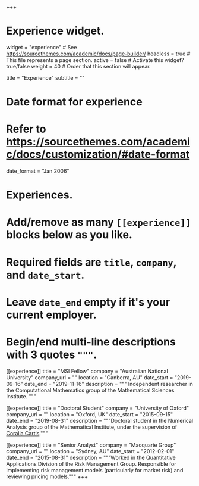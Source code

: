 +++
# Experience widget.
widget = "experience"  # See https://sourcethemes.com/academic/docs/page-builder/
headless = true  # This file represents a page section.
active = false  # Activate this widget? true/false
weight = 40  # Order that this section will appear.

title = "Experience"
subtitle = ""

# Date format for experience
#   Refer to https://sourcethemes.com/academic/docs/customization/#date-format
date_format = "Jan 2006"

# Experiences.
#   Add/remove as many `[[experience]]` blocks below as you like.
#   Required fields are `title`, `company`, and `date_start`.
#   Leave `date_end` empty if it's your current employer.
#   Begin/end multi-line descriptions with 3 quotes `"""`.
[[experience]]
  title = "MSI Fellow"
  company = "Australian National University"
  company_url = ""
  location = "Canberra, AU"
  date_start = "2019-09-16"
  date_end = "2019-11-16"
  description = """
  Independent researcher in the Computational Mathematics group of the Mathematical Sciences Institute.
  """

[[experience]]
  title = "Doctoral Student"
  company = "University of Oxford"
  company_url = ""
  location = "Oxford, UK"
  date_start = "2015-09-15"
  date_end = "2019-08-31"
  description = """Doctoral student in the Numerical Analysis group of the Mathematical Institute, under the supervision of [Coralia Cartis](https://www.maths.ox.ac.uk/people/coralia.cartis)."""

[[experience]]
  title = "Senior Analyst"
  company = "Macquarie Group"
  company_url = ""
  location = "Sydney, AU"
  date_start = "2012-02-01"
  date_end = "2015-08-31"
  description = """Worked in the Quantitative Applications Division of the Risk Management Group. Responsible for implementing risk management models (particularly for market risk) and reviewing pricing models."""
+++

